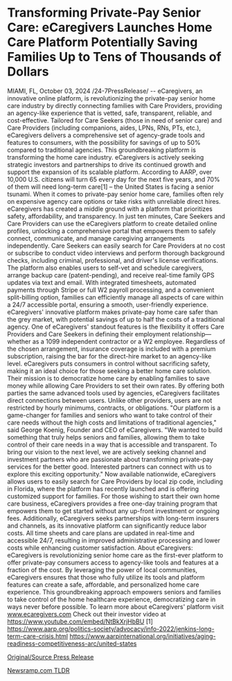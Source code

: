 # Transforming Private-Pay Senior Care: eCaregivers Launches Home Care Platform Potentially Saving Families Up to Tens of Thousands of Dollars

MIAMI, FL, October 03, 2024 /24-7PressRelease/ -- eCaregivers, an innovative online platform, is revolutionizing the private-pay senior home care industry by directly connecting families with Care Providers, providing an agency-like experience that is vetted, safe, transparent, reliable, and cost-effective. Tailored for Care Seekers (those in need of senior care) and Care Providers (including companions, aides, LPNs, RNs, PTs, etc.), eCaregivers delivers a comprehensive set of agency-grade tools and features to consumers, with the possibility for savings of up to 50% compared to traditional agencies. This groundbreaking platform is transforming the home care industry. eCaregivers is actively seeking strategic investors and partnerships to drive its continued growth and support the expansion of its scalable platform.  According to AARP, over 10,000 U.S. citizens will turn 65 every day for the next five years, and 70% of them will need long-term care[1] – the United States is facing a senior tsunami. When it comes to private-pay senior home care, families often rely on expensive agency care options or take risks with unreliable direct hires. eCaregivers has created a middle ground with a platform that prioritizes safety, affordability, and transparency.  In just ten minutes, Care Seekers and Care Providers can use the eCaregivers platform to create detailed online profiles, unlocking a comprehensive portal that empowers them to safely connect, communicate, and manage caregiving arrangements independently. Care Seekers can easily search for Care Providers at no cost or subscribe to conduct video interviews and perform thorough background checks, including criminal, professional, and driver's license verifications. The platform also enables users to self-vet and schedule caregivers, arrange backup care (patent-pending), and receive real-time family GPS updates via text and email. With integrated timesheets, automated payments through Stripe or full W2 payroll processing, and a convenient split-billing option, families can efficiently manage all aspects of care within a 24/7 accessible portal, ensuring a smooth, user-friendly experience. eCaregivers' innovative platform makes private-pay home care safer than the grey market, with potential savings of up to half the costs of a traditional agency.  One of eCaregivers' standout features is the flexibility it offers Care Providers and Care Seekers in defining their employment relationship—whether as a 1099 independent contractor or a W2 employee. Regardless of the chosen arrangement, insurance coverage is included with a premium subscription, raising the bar for the direct-hire market to an agency-like level.  eCaregivers puts consumers in control without sacrificing safety, making it an ideal choice for those seeking a better home care solution. Their mission is to democratize home care by enabling families to save money while allowing Care Providers to set their own rates. By offering both parties the same advanced tools used by agencies, eCaregivers facilitates direct connections between users. Unlike other providers, users are not restricted by hourly minimums, contracts, or obligations.  "Our platform is a game-changer for families and seniors who want to take control of their care needs without the high costs and limitations of traditional agencies," said George Koenig, Founder and CEO of eCaregivers. "We wanted to build something that truly helps seniors and families, allowing them to take control of their care needs in a way that is accessible and transparent. To bring our vision to the next level, we are actively seeking channel and investment partners who are passionate about transforming private-pay services for the better good. Interested partners can connect with us to explore this exciting opportunity."   Now available nationwide, eCaregivers allows users to easily search for Care Providers by local zip code, including in Florida, where the platform has recently launched and is offering customized support for families. For those wishing to start their own home care business, eCaregivers provides a free one-day training program that empowers them to get started without any up-front investment or ongoing fees.  Additionally, eCaregivers seeks partnerships with long-term insurers and channels, as its innovative platform can significantly reduce labor costs. All time sheets and care plans are updated in real-time and accessible 24/7, resulting in improved administrative processing and lower costs while enhancing customer satisfaction.  About eCaregivers:  eCaregivers is revolutionizing senior home care as the first-ever platform to offer private-pay consumers access to agency-like tools and features at a fraction of the cost. By leveraging the power of local communities, eCaregivers ensures that those who fully utilize its tools and platform features can create a safe, affordable, and personalized home care experience. This groundbreaking approach empowers seniors and families to take control of the home healthcare experience, democratizing care in ways never before possible.  To learn more about eCaregivers' platform visit www.ecaregivers.com Check out their investor video at https://www.youtube.com/embed/NtBkXrjHbBU  [1] https://www.aarp.org/politics-society/advocacy/info-2022/jenkins-long-term-care-crisis.html https://www.aarpinternational.org/initiatives/aging-readiness-competitiveness-arc/united-states 

[Original/Source Press Release](https://www.24-7pressrelease.com/press-release/514926/transforming-private-pay-senior-care-ecaregivers-launches-home-care-platform-potentially-saving-families-up-to-tens-of-thousands-of-dollars) 

[Newsramp.com TLDR](https://newsramp.com/None) 